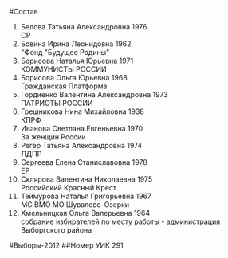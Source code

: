 #Состав
1. Белова Татьяна Александровна 1976   
    СР
2. Бовина Ирина Леонидовна 1962   
    "Фонд "Будущее Родины"
3. Борисова Наталья Юрьевна 1971   
    КОММУНИСТЫ РОССИИ
4. Борисова Ольга Юрьевна 1968   
    Гражданская Платформа
5. Гордиенко Валентина Александровна 1973   
    ПАТРИОТЫ РОССИИ
6. Грешникова Нина Михайловна 1938   
    КПРФ
7. Иванова Светлана Евгеньевна 1970   
    За женщин России
8. Регер Татьяна Александровна 1974   
    ЛДПР
9. Сергеева Елена Станиславовна 1978   
    ЕР
10. Склярова Валентина Николаевна 1975   
    Российский Красный Крест
11. Теймурова Наталья Григорьевна 1967   
    МС ВМО МО Шувалово-Озерки
12. Хмельницкая Ольга Валерьевна 1964   
    собрание избирателей по месту работы - администрация Выборгского района

#Выборы-2012
##Номер УИК
291